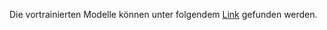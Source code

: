 Die vortrainierten Modelle können unter folgendem
[Link](https://www.oliver-feucht.de/nextcloud/s/OrPDp7G2uxLo5av) gefunden werden.